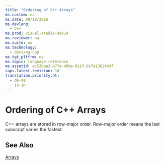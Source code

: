 ```yaml
---
title: "Ordering of C++ Arrays"
ms.custom: na
ms.date: 09/19/2016
ms.devlang: 
  - C++
ms.prod: visual-studio-dev14
ms.reviewer: na
ms.suite: na
ms.technology: 
  - devlang-cpp
ms.tgt_pltfrm: na
ms.topic: language-reference
ms.assetid: ec53baa3-b77e-49be-911f-61fa1362943f
caps.latest.revision: 10
translation.priority.ht: 
  - de-de
  - ja-jp
---
```

# Ordering of C++ Arrays
C++ arrays are stored in row-major order. Row-major order means the last subscript varies the fastest.  
  
## See Also  
 [Arrays](../vs140/Arrays--C---.md)